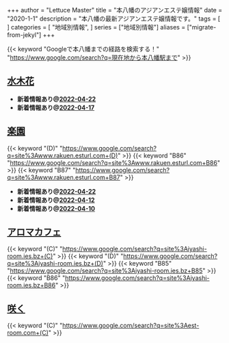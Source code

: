 +++
author = "Lettuce Master"
title = "本八幡のアジアンエステ嬢情報"
date = "2020-1-1"
description = "本八幡の最新アジアンエステ嬢情報です。"
tags = [
]
categories = [
    "地域別情報",
]
series = ["地域別情報"]
aliases = ["migrate-from-jekyl"]
+++

{{< keyword "Googleで本八幡までの経路を検索する！" "https://www.google.com/search?q=現在地から本八幡駅まで" >}}

## [水木花](http://hfmj15.xyz/)


- **新着情報あり@[2022-04-22](/post/2022-04-22)**
- **新着情報あり@[2022-04-17](/post/2022-04-17)**
## [楽園](http://www.rakuen.esturl.com/)
{{< keyword "(D)" "https://www.google.com/search?q=site%3Awww.rakuen.esturl.com+(D)" >}} {{< keyword "B86" "https://www.google.com/search?q=site%3Awww.rakuen.esturl.com+B86" >}} {{< keyword "B87" "https://www.google.com/search?q=site%3Awww.rakuen.esturl.com+B87" >}} 

- **新着情報あり@[2022-04-22](/post/2022-04-22)**
- **新着情報あり@[2022-04-12](/post/2022-04-12)**
- **新着情報あり@[2022-04-10](/post/2022-04-10)**
## [アロマカフェ](https://iyashi-room.ies.bz/)
{{< keyword "(C)" "https://www.google.com/search?q=site%3Aiyashi-room.ies.bz+(C)" >}} {{< keyword "(D)" "https://www.google.com/search?q=site%3Aiyashi-room.ies.bz+(D)" >}} {{< keyword "B85" "https://www.google.com/search?q=site%3Aiyashi-room.ies.bz+B85" >}} {{< keyword "B86" "https://www.google.com/search?q=site%3Aiyashi-room.ies.bz+B86" >}} 

## [咲く](http://est-room.com/)
{{< keyword "(C)" "https://www.google.com/search?q=site%3Aest-room.com+(C)" >}} 

